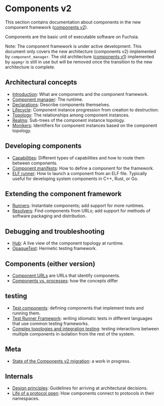 # Components v2

This section contains documentation about components in the new component
framework ([components v2][glossary-components-v2]).

Components are the basic unit of executable software on Fuchsia.

Note: The component framework is under active development. This document
only covers the new architecture (components v2) implemented by
`component_manager`. The old architecture ([components v1][glossary-components-v1])
implemented by `appmgr` is still in use but will be removed once
the transition to the new architecture is complete.

## Architectural concepts

- [Introduction](introduction.md): What are components and the component
  framework.
- [Component manager](component_manager.md): The runtime.
- [Declarations](declarations.md): Describe components themselves.
- [Lifecycle](lifecycle.md): Component instance progression from creation to
  destruction.
- [Topology](topology.md): The relationships among component instances.
- [Realms](realms.md): Sub-trees of the component instance topology.
- [Monikers](monikers.md): Identifiers for component instances based on
  the component topology.

## Developing components

- [Capabilities](capabilities/README.md): Different types of capabilities and
  how to route them between components.
- [Component manifests](component_manifests.md): How to define a component for
  the framework.
- [ELF runner](elf_runner.md): How to launch a component from an ELF file.
  Typically useful for developing system components in C++, Rust, or Go.

## Extending the component framework

- [Runners](capabilities/runners.md): Instantiate components; add support for more
  runtimes.
- [Resolvers](capabilities/resolvers.md): Find components from URLs; add support for
  methods of software packaging and distribution.

## Debugging and troubleshooting

- [Hub](hub.md): A live view of the component topology at runtime.
- [OpaqueTest](opaque_test.md): Hermetic testing framework.

## Components (either version)

- [Component URLs][doc-component-urls] are URLs that identify components.
- [Components vs. processes](components_vs_processes.md): how the concepts differ

## testing
- [Test components][test-components]:
  defining components that implement tests and running them.
- [Test Runner Framework][trf]:
  writing idiomatic tests in different languages that use common testing frameworks.
- [Complex topologies and integration testing][integration-testing]:
  testing interactions between multiple components in isolation from the rest of the
  system.

## Meta

- [State of the Components v2 migration](migration.md): a work in progress.

## Internals

- [Design principles](design_principles.md): Guidelines for arriving at
  architectural decisions.
- [Life of a protocol open](life_of_a_protocol_open.md): How components connect
  to protocols in their namespaces.

[doc-component-urls]: /docs/concepts/components/component_urls.md
[glossary-components-v1]: /docs/glossary.md#components-v1
[glossary-components-v2]: /docs/glossary.md#components-v2
[test-components]: /docs/concepts/testing/v2_test_component.md
[trf]: /docs/concepts/testing/test_runner_framework.md
[integration-testing]: /docs/concepts/testing/v2_integration_testing.md